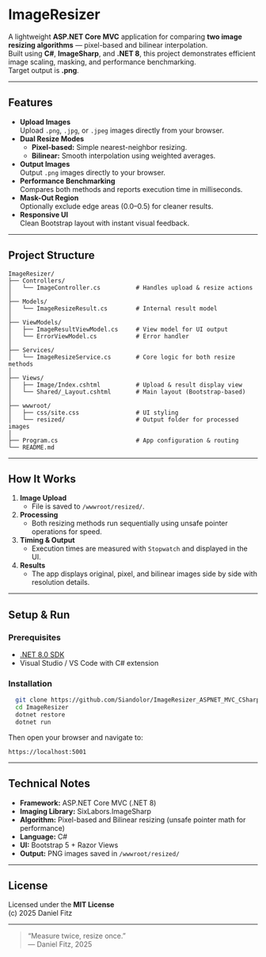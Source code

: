 
# ImageResizer

A lightweight **ASP.NET Core MVC** application for comparing **two image resizing algorithms** — pixel-based and bilinear interpolation.  
Built using **C#**, **ImageSharp**, and **.NET 8**, this project demonstrates efficient image scaling, masking, and performance benchmarking.  
Target output is **.png**.

---

## Features

- **Upload Images**  
  Upload `.png`, `.jpg`, or `.jpeg` images directly from your browser.
- **Dual Resize Modes**
  - **Pixel-based:** Simple nearest-neighbor resizing.
  - **Bilinear:** Smooth interpolation using weighted averages.
- **Output Images**  
  Output `.png` images directly to your browser.
- **Performance Benchmarking**  
  Compares both methods and reports execution time in milliseconds.
- **Mask-Out Region**  
  Optionally exclude edge areas (0.0–0.5) for cleaner results.
- **Responsive UI**  
  Clean Bootstrap layout with instant visual feedback.

---

## Project Structure

```
ImageResizer/
├── Controllers/
│   └── ImageController.cs          # Handles upload & resize actions
│
├── Models/
│   └── ImageResizeResult.cs        # Internal result model
│
├── ViewModels/
│   ├── ImageResultViewModel.cs     # View model for UI output
│   └── ErrorViewModel.cs           # Error handler
│
├── Services/
│   └── ImageResizeService.cs       # Core logic for both resize methods
│
├── Views/
│   ├── Image/Index.cshtml          # Upload & result display view
│   └── Shared/_Layout.cshtml       # Main layout (Bootstrap-based)
│
├── wwwroot/
│   ├── css/site.css                # UI styling
│   └── resized/                    # Output folder for processed images
│
├── Program.cs                      # App configuration & routing
└── README.md
```

---

## How It Works

1. **Image Upload**
   - File is saved to `/wwwroot/resized/`.
2. **Processing**
   - Both resizing methods run sequentially using unsafe pointer operations for speed.
3. **Timing & Output**
   - Execution times are measured with `Stopwatch` and displayed in the UI.
4. **Results**
   - The app displays original, pixel, and bilinear images side by side with resolution details.

---

## Setup & Run

### Prerequisites
- [.NET 8.0 SDK](https://dotnet.microsoft.com/download)
- Visual Studio / VS Code with C# extension

### Installation

```bash
  git clone https://github.com/Siandolor/ImageResizer_ASPNET_MVC_CSharp.git
  cd ImageResizer
  dotnet restore
  dotnet run
```

Then open your browser and navigate to:

```
https://localhost:5001
```

---

## Technical Notes

- **Framework:** ASP.NET Core MVC (.NET 8)
- **Imaging Library:** SixLabors.ImageSharp
- **Algorithm:** Pixel-based and Bilinear resizing (unsafe pointer math for performance)
- **Language:** C#
- **UI:** Bootstrap 5 + Razor Views
- **Output:** PNG images saved in `/wwwroot/resized/`

---

## License

Licensed under the **MIT License**  
(c) 2025 Daniel Fitz

---

> “Measure twice, resize once.”  
> — Daniel Fitz, 2025
